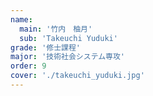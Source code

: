 ```yaml
---
name:
  main: '竹内　柚月'
  sub: 'Takeuchi Yuduki'
grade: '修士課程'
major: '技術社会システム専攻'
order: 9
cover: './takeuchi_yuduki.jpg'
---
```

